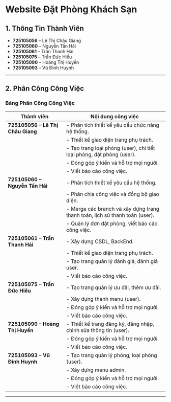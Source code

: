 # Website Đặt Phòng Khách Sạn

## 1. Thông Tin Thành Viên
- **725105056** – Lê Thị Châu Giang  
- **725105060** – Nguyễn Tấn Hải  
- **725105061** – Trần Thanh Hải  
- **725105075** – Trần Đức Hiếu  
- **725105090** – Hoàng Thị Huyền  
- **725105093** – Vũ Đình Huynh  

---

## 2. Phân Công Công Việc
### **Bảng Phân Công Công Việc**
| Thành viên                         | Nội dung công việc                                                                                          |
|-----------------------------------|-------------------------------------------------------------------------------------------------------------|
| **725105056 – Lê Thị Châu Giang** | - Phân tích thiết kế yêu cầu chức năng hệ thống.  
                                    | - Thiết kế giao diện trang phụ trách.  
                                    | - Tạo trang loại phòng (user), chi tiết loại phòng, đặt phòng (user).  
                                    | - Đóng góp ý kiến và hỗ trợ mọi người.  
                                    | - Viết báo cáo công việc.  |
| **725105060 – Nguyễn Tấn Hải**    | - Phân tích thiết kế yêu cầu hệ thống.  
                                    | - Phân chia công việc và đồng bộ giao diện.  
                                    | - Merge các branch và xây dựng trang thanh toán, lịch sử thanh toán (user).  
                                    | - Quản lý đơn đặt phòng, viết báo cáo công việc.  |
| **725105061 – Trần Thanh Hải**    | - Xây dựng CSDL, BackEnd.  
                                    | - Thiết kế giao diện trang phụ trách.  
                                    | - Tạo trang quản lý đánh giá, đánh giá user.  
                                    | - Viết báo cáo công việc.  |
| **725105075 – Trần Đức Hiếu**     | - Tạo trang quản lý ưu đãi, thêm ưu đãi.  
                                    | - Xây dựng thanh menu (user).  
                                    | - Đóng góp ý kiến và hỗ trợ mọi người.  
                                    | - Viết báo cáo công việc.  |
| **725105090 – Hoàng Thị Huyền**   | - Thiết kế trang đăng ký, đăng nhập, chỉnh sửa thông tin (user).  
                                    | - Đóng góp ý kiến và hỗ trợ mọi người.  
                                    | - Viết báo cáo công việc.  |
| **725105093 – Vũ Đình Huynh**     | - Tạo trang quản lý phòng, loại phòng (user).  
                                    | - Xây dựng menu admin.  
                                    | - Đóng góp ý kiến và hỗ trợ mọi người.  
                                    | - Viết báo cáo công việc.  |

---
